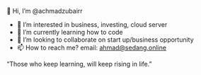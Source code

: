 👋 Hi, I’m @achmadzubairr
- 👀 I’m interested in business, investing, cloud server
- 🌱 I’m currently learning how to code
- 💞️ I’m looking to collaborate on start up/business opportunity
- 📫 How to reach me? email: ahmad@sedang.online

“Those who keep learning, will keep rising in life.”

<!---
achmadzubairr/achmadzubairr is a ✨ special ✨ repository because its `README.md` (this file) appears on your GitHub profile.
You can click the Preview link to take a look at your changes.
--->
